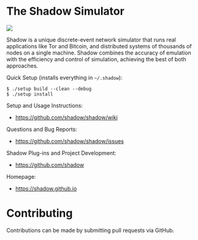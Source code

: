 # The Shadow Simulator

![](https://github.com/shadow/shadow/workflows/Tests/badge.svg)

Shadow is a unique discrete-event network simulator that runs real 
applications like Tor and Bitcoin, and distributed systems of thousands of
nodes on a single machine. Shadow combines the accuracy of emulation with the 
efficiency and control of simulation, achieving the best of both approaches.

Quick Setup (installs everything in `~/.shadow`):
```
$ ./setup build --clean --debug
$ ./setup install
```

Setup and Usage Instructions:
  + https://github.com/shadow/shadow/wiki

Questions and Bug Reports:
  + https://github.com/shadow/shadow/issues

Shadow Plug-ins and Project Development:
  + https://github.com/shadow
        
Homepage:
  + https://shadow.github.io
    
# Contributing

Contributions can be made by submitting pull requests via GitHub.
